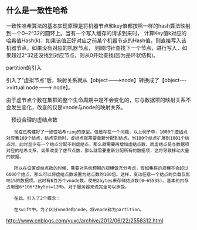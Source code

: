 
## 什么是一致性哈希

一致性哈希算法的基本实现原理是将机器节点和key值都按照一样的hash算法映射到一个0~2^32的圆环上。当有一个写入缓存的请求到来时，
计算Key值k对应的哈希值Hash(k)，如果该值正好对应之前某个机器节点的Hash值，则直接写入该机器节点，如果没有对应的机器节点，
则顺时针查找下一个节点，进行写入，如果超过2^32还没找到对应节点，则从0开始查找(因为是环状结构)。

partition的引入

引入了“虚拟节点”后，映射关系就从【object--->node】转换成了【object--->virtual node---> node】。

由于虚节点个数在集群的整个生命周期中是不会变化的，它与数据项的映射关系不会发生变化，改变的仅是vnode与node的映射关系。


　预设合理的虚结点数

 

       现在已构建好了一致性哈希ring的原型。但是存在一个问题，以上例子中，1000个虚结点对应着100个结点，结点变动时，虚结点就需要重新分配到结点。当100个结点扩展到1001个结点时，此时至少有一个结点分配不到虚结点，那么就需要再增加虚结点数，而虚结点是与数据项对应的哈希关系，如果改变了虚节点数，那么就需要重新分配所有的数据项，这将导致移动大量的数据。

       所以在设置虚结点数的时候，需要对系统预期的规模做充分考虑，假如集群的规模不会超过6000个结点，那么可以将虚结点数设置为结点数的100倍。这样，变动任意一个结点的负载仅影响1%的数据项。此时有6百万个vnode数，使用2bytes来存储结点数(0~65535)。基本的内存占用是6*106*2bytes=12Mb，对于服务器来说完全可以承受。

       在此，引入了2个概念：

       在swift中，为了区分vnode和node，将vnode称为partition。
       
http://www.cnblogs.com/yuxc/archive/2012/06/22/2558312.html